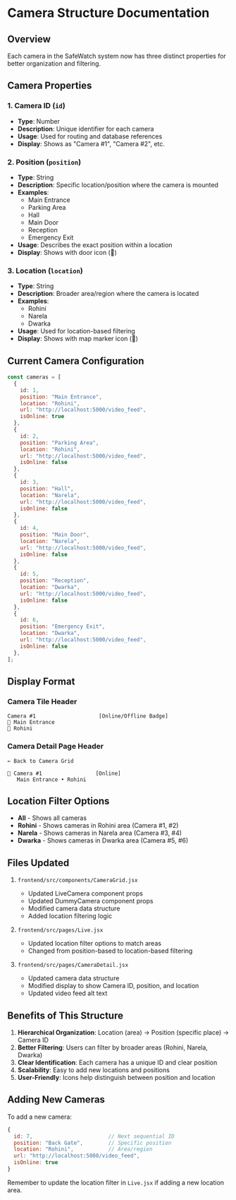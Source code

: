 # Camera Structure Documentation

## Overview
Each camera in the SafeWatch system now has three distinct properties for better organization and filtering.

## Camera Properties

### 1. **Camera ID** (`id`)
- **Type**: Number
- **Description**: Unique identifier for each camera
- **Usage**: Used for routing and database references
- **Display**: Shows as "Camera #1", "Camera #2", etc.

### 2. **Position** (`position`)
- **Type**: String
- **Description**: Specific location/position where the camera is mounted
- **Examples**: 
  - Main Entrance
  - Parking Area
  - Hall
  - Main Door
  - Reception
  - Emergency Exit
- **Usage**: Describes the exact position within a location
- **Display**: Shows with door icon (🚪)

### 3. **Location** (`location`)
- **Type**: String
- **Description**: Broader area/region where the camera is located
- **Examples**:
  - Rohini
  - Narela
  - Dwarka
- **Usage**: Used for location-based filtering
- **Display**: Shows with map marker icon (📍)

## Current Camera Configuration

```javascript
const cameras = [
  { 
    id: 1, 
    position: "Main Entrance", 
    location: "Rohini", 
    url: "http://localhost:5000/video_feed", 
    isOnline: true 
  },
  { 
    id: 2, 
    position: "Parking Area", 
    location: "Rohini", 
    url: "http://localhost:5000/video_feed", 
    isOnline: false 
  },
  { 
    id: 3, 
    position: "Hall", 
    location: "Narela", 
    url: "http://localhost:5000/video_feed", 
    isOnline: false 
  },
  { 
    id: 4, 
    position: "Main Door", 
    location: "Narela", 
    url: "http://localhost:5000/video_feed", 
    isOnline: false 
  },
  { 
    id: 5, 
    position: "Reception", 
    location: "Dwarka", 
    url: "http://localhost:5000/video_feed", 
    isOnline: false 
  },
  { 
    id: 6, 
    position: "Emergency Exit", 
    location: "Dwarka", 
    url: "http://localhost:5000/video_feed", 
    isOnline: false 
  },
];
```

## Display Format

### Camera Tile Header
```
Camera #1                    [Online/Offline Badge]
🚪 Main Entrance
📍 Rohini
```

### Camera Detail Page Header
```
← Back to Camera Grid

🎥 Camera #1                 [Online]
   Main Entrance • Rohini
```

## Location Filter Options
- **All** - Shows all cameras
- **Rohini** - Shows cameras in Rohini area (Camera #1, #2)
- **Narela** - Shows cameras in Narela area (Camera #3, #4)
- **Dwarka** - Shows cameras in Dwarka area (Camera #5, #6)

## Files Updated
1. `frontend/src/components/CameraGrid.jsx`
   - Updated LiveCamera component props
   - Updated DummyCamera component props
   - Modified camera data structure
   - Added location filtering logic

2. `frontend/src/pages/Live.jsx`
   - Updated location filter options to match areas
   - Changed from position-based to location-based filtering

3. `frontend/src/pages/CameraDetail.jsx`
   - Updated camera data structure
   - Modified display to show Camera ID, position, and location
   - Updated video feed alt text

## Benefits of This Structure

1. **Hierarchical Organization**: Location (area) → Position (specific place) → Camera ID
2. **Better Filtering**: Users can filter by broader areas (Rohini, Narela, Dwarka)
3. **Clear Identification**: Each camera has a unique ID and clear position
4. **Scalability**: Easy to add new locations and positions
5. **User-Friendly**: Icons help distinguish between position and location

## Adding New Cameras

To add a new camera:

```javascript
{
  id: 7,                        // Next sequential ID
  position: "Back Gate",        // Specific position
  location: "Rohini",           // Area/region
  url: "http://localhost:5000/video_feed",
  isOnline: true
}
```

Remember to update the location filter in `Live.jsx` if adding a new location area.
